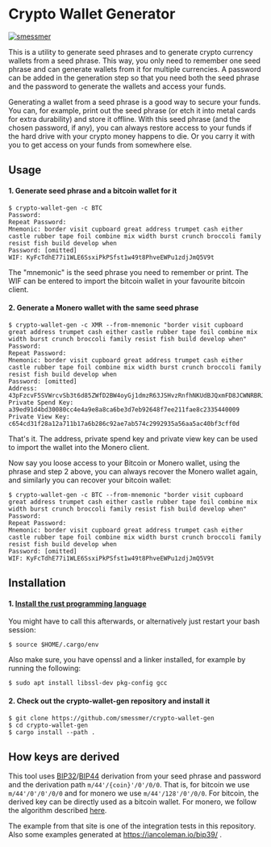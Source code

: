 # Crypto Wallet Generator

[![smessmer](https://circleci.com/gh/smessmer/crypto-wallet-gen/tree/master.svg?style=svg)](https://app.circleci.com/pipelines/github/smessmer/crypto-wallet-gen)

This is a utility to generate seed phrases and to generate crypto currency wallets from a seed phrase.
This way, you only need to remember one seed phrase and can generate wallets from it for multiple currencies.
A password can be added in the generation step so that you need both the seed phrase and the password to generate the wallets and access your funds.

Generating a wallet from a seed phrase is a good way to secure your funds. You can, for example, print out the seed phrase (or etch it into metal cards for extra durability)
and store it offline. With this seed phrase (and the chosen password, if any), you can always restore access to your funds if the hard drive with your
crypto money happens to die. Or you carry it with you to get access on your funds from somewhere else.

## Usage

#### 1. Generate seed phrase and a bitcoin wallet for it

```
$ crypto-wallet-gen -c BTC
Password: 
Repeat Password:
Mnemonic: border visit cupboard great address trumpet cash either castle rubber tape foil combine mix width burst crunch broccoli family resist fish build develop when
Password: [omitted]
WIF: KyFcTdhE77i1WLE6SsxiPkPSfst1w49t8PhveEWPu1zdjJmQ5V9t
```

The "mnemonic" is the seed phrase you need to remember or print.
The WIF can be entered to import the bitcoin wallet in your favourite bitcoin client.

#### 2. Generate a Monero wallet with the same seed phrase

```
$ crypto-wallet-gen -c XMR --from-mnemonic "border visit cupboard great address trumpet cash either castle rubber tape foil combine mix width burst crunch broccoli family resist fish build develop when"
Password: 
Repeat Password: 
Mnemonic: border visit cupboard great address trumpet cash either castle rubber tape foil combine mix width burst crunch broccoli family resist fish build develop when
Password: [omitted]
Address: 43pFzcvF5SVWrcvSb3t6d85ZWfD2BW4oyGj1dmzR63JSHvzRnfhNKUdBJQxmFD8JCWNRBRJuH9p3LbrYiuq3CDnkTCWWvW7
Private Spend Key: a39ed91d4bd30080cc4e4a9e8a8ca6be3d7eb92648f7ee211fae8c2335440009
Private View Key: c654cd31f28a12a711b17a6b286c92ae7ab574c2992935a56aa5ac40bf3cff0d
```

That's it. The address, private spend key and private view key can be used to import the wallet into the Monero client.

Now say you loose access to your Bitcoin or Monero wallet, using the phrase and step 2 above, you can always recover the Monero wallet again, and similarly you can recover your bitcoin wallet:

```
$ crypto-wallet-gen -c BTC --from-mnemonic "border visit cupboard great address trumpet cash either castle rubber tape foil combine mix width burst crunch broccoli family resist fish build develop when"
Password: 
Repeat Password: 
Mnemonic: border visit cupboard great address trumpet cash either castle rubber tape foil combine mix width burst crunch broccoli family resist fish build develop when
Password: [omitted]
WIF: KyFcTdhE77i1WLE6SsxiPkPSfst1w49t8PhveEWPu1zdjJmQ5V9t
```

## Installation

#### 1. [Install the rust programming language](https://www.rust-lang.org/tools/install)

You might have to call this afterwards, or alternatively just restart your bash session:
```
$ source $HOME/.cargo/env
```

Also make sure, you have openssl and a linker installed, for example by running the following:
```
$ sudo apt install libssl-dev pkg-config gcc
```

#### 2. Check out the crypto-wallet-gen repository and install it
```
$ git clone https://github.com/smessmer/crypto-wallet-gen
$ cd crypto-wallet-gen
$ cargo install --path .
```

## How keys are derived

This tool uses [BIP32](https://github.com/bitcoin/bips/blob/master/bip-0032.mediawiki)/[BIP44](https://github.com/bitcoin/bips/blob/master/bip-0044.mediawiki) derivation from your seed phrase and password and the derivation path `m/44'/{coin}'/0'/0/0`.
That is, for bitcoin we use `m/44'/0'/0'/0/0` and for monero we use `m/44'/128'/0'/0/0`.
For bitcoin, the derived key can be directly used as a bitcoin wallet.
For monero, we follow the algorithm described [here](https://github.com/libbitcoin/libbitcoin-system/wiki/Altcoin-Version-Mappings#10-monero-xmr-bip-3944-technology-examples).

The example from that site is one of the integration tests in this repository. Also some examples generated at https://iancoleman.io/bip39/ .
